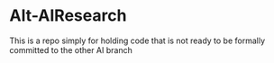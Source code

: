 Alt-AIResearch
==============

This is a repo simply for holding code that is not ready to be formally committed to the other AI branch
